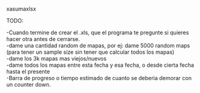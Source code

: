 xasumaxlsx

TODO:

-Cuando termine de crear el .xls, que el programa te pregunte si quieres hacer otra antes de cerrarse.\
-dame una cantidad random de mapas, por ej: dame 5000 random maps (para tener un sample size sin tener que calcular todos los mapas)\
-dame los 3k mapas mas viejos/nuevos\
-dame todos los mapas entre esta fecha y esa fecha, o desde cierta fecha hasta el presente\
-Barra de progreso o tiempo estimado de cuanto se deberia demorar con un counter down.

